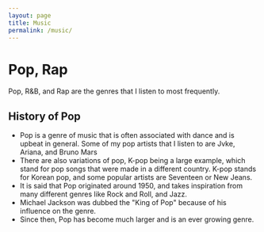 ```yaml
---
layout: page 
title: Music
permalink: /music/
---
```


<h1>Pop, Rap</h1>
    <body> Pop, R&B, and Rap are the genres that I listen to most frequently.
<h2> History of Pop</h2>
    <ul>
        <li>Pop is a genre of music that is often associated with dance and is upbeat in general. Some of my pop artists that I listen to are Jvke, Ariana, and Bruno Mars
        <li>There are also variations of pop, K-pop being a large example, which stand for pop songs that were made in a different country. K-pop stands for Korean pop, and some popular artists are Seventeen or New Jeans.
        <li> It is said that Pop originated around 1950, and takes inspiration from many different genres like Rock and Roll, and Jazz.
        <li> Michael Jackson was dubbed the "King of Pop" because of his influence on the genre.
        <li> Since then, Pop has become much larger and is an ever growing genre.
